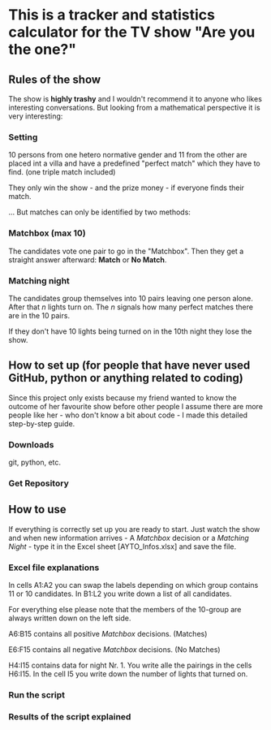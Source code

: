 # This is a tracker and statistics calculator for the TV show "Are you the one?"

## Rules  of the show

The show is **highly trashy** and I wouldn't 
recommend it to anyone who likes interesting 
conversations. But looking from a mathematical 
perspective it is very interesting:

### Setting

10 persons from one hetero normative gender 
and 11 from the other are placed int a villa 
and have a predefined "perfect match" which 
they have to find. (one triple match included)

They only win the show - and the prize money - 
if everyone finds their match.

... But matches can only be identified by two methods:

### Matchbox (max 10)

The candidates vote one pair to go in the "Matchbox". 
Then they get a straight answer afterward: **Match** 
or **No Match**.

### Matching night

The candidates group themselves into 10 pairs leaving 
one person alone. After that *n* lights turn on. The *n* 
signals how many perfect matches there are in the 10 pairs.

If they don't have 10 lights being turned on in the 10th night 
they lose the show.

## How to set up (for people that have never used GitHub, python or anything related to coding)

Since this project only exists because my friend 
wanted to know the outcome of her favourite show 
before other people I assume there are more people 
like her - who don't know a bit about code - 
I made this detailed step-by-step guide.

### Downloads

git, python, etc.

### Get Repository

## How to use

If everything is correctly set up you are ready to start. 
Just watch the show and when new information arrives - 
A *Matchbox* decision or a *Matching Night* - type it 
in the Excel sheet [AYTO_Infos.xlsx] and save the file.

### Excel file explanations

In cells A1:A2 you can swap the labels depending on which group 
contains 11 or 10 candidates. In B1:L2 you write down a list 
of all candidates.

For everything else please note that the members of the 10-group 
are always written down on the left side. 

A6:B15 contains all positive *Matchbox* decisions. (Matches)

E6:F15 contains all negative *Matchbox* decisions. (No Matches)

H4:I15 contains data for night Nr. 1. You write alle the 
pairings in the cells H6:I15. In the cell I5 you write down the 
number of lights that turned on.

### Run the script

### Results of the script explained